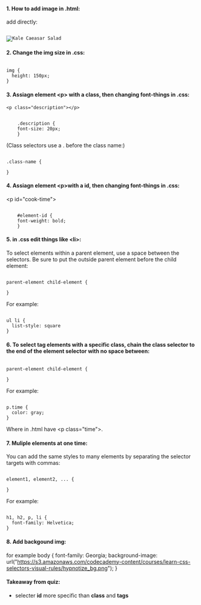 #### 1. How to add image in .html:
add directly: 
<pre><code>
<img src="https://s3.amazonaws.com/codecademy-content/courses/freelance-1/unit-2/salad.jpg" alt="Kale Caeasar Salad"/>
</code></pre>
#### 2. Change the img size in .css:
<pre><code>
img {
  height: 150px;
}
</code></pre>
#### 3. Assiagn element \<p> with a class, then changing font-things in .css:
    <p class="description"></p>
<pre><code>
    .description {
    font-size: 20px;
    }
</code></pre>
(Class selectors use a . before the class name:)
<pre><code>
.class-name {

}
</code></pre>
#### 4. Assiagn element \<p>with a id, then changing font-things in .css:
   \<p id="cook-time"></p>
<pre><code>
    #element-id {
    font-weight: bold;
    }
</code></pre>  
#### 5. in .css edit things like \<li>:
To select elements within a parent element, use a space between the selectors. Be sure to put the outside parent element before the child element:

<pre><code>
parent-element child-element {

}
</code></pre>
For example:
<pre><code>
ul li {
  list-style: square
}
</code></pre>
#### 6. To select tag elements with a specific class, chain the class selector to the end of the element selector with no space between:
<pre><code>
parent-element child-element {

}
</code></pre>
For example:
<pre><code>
p.time {
  color: gray;
}
</code></pre>
Where in .html have \<p class="time">.
#### 7. Muliple elements at one time:
You can add the same styles to many elements by separating the selector targets with commas:
<pre><code>
element1, element2, ... {

}
</code></pre>
For example:
<pre><code>
h1, h2, p, li {
  font-family: Helvetica;
}
</code></pre>
#### 8. Add backgound img:
for example
body {
  font-family: Georgia;
  background-image: url("https://s3.amazonaws.com/codecademy-content/courses/learn-css-selectors-visual-rules/hypnotize_bg.png");
}
#### Takeaway from quiz:
- selecter **id** more specific than **class** and **tags**




